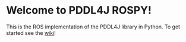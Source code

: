 # Welcome to PDDL4J ROSPY!

This is the ROS implementation of the PDDL4J library in Python. 
To get started see the [wiki](https://github.com/pellierd/pddl4j_rospy/wiki)!

